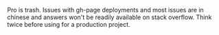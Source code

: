 Pro is trash. Issues with gh-page deployments and most issues are in chinese and answers won't be readily available on stack overflow. Think twice before using for a production project.
